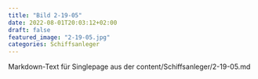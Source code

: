 ```yaml
---
title: "Bild 2-19-05"
date: 2022-08-01T20:03:12+02:00
draft: false
featured_image: "2-19-05.jpg"
categories: Schiffsanleger
---
```



Markdown-Text für Singlepage aus der content/Schiffsanleger/2-19-05.md
